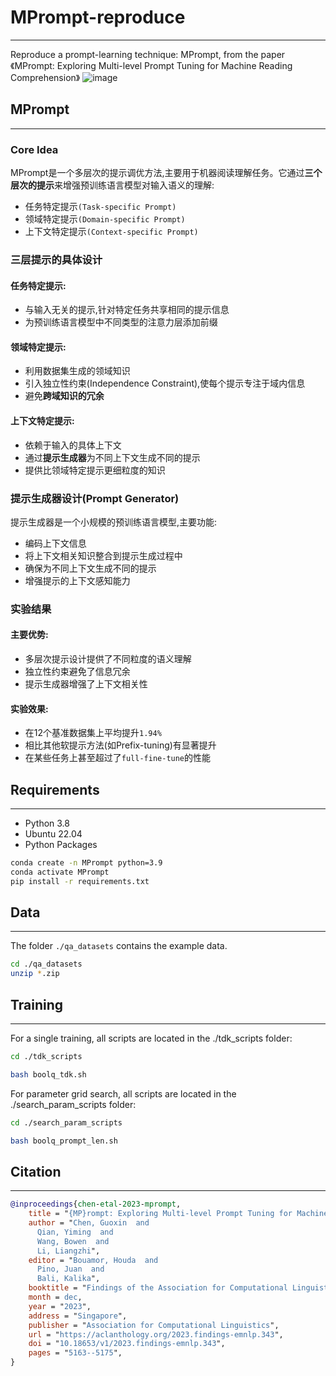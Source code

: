 # MPrompt-reproduce
---
Reproduce a prompt-learning technique: MPrompt, from the paper 《MPrompt: Exploring Multi-level Prompt Tuning for Machine Reading Comprehension》 
![image](https://github.com/user-attachments/assets/bd14077c-a150-4518-af31-5125a9ee5c6c)



## MPrompt
---
### Core Idea
MPrompt是一个多层次的提示调优方法,主要用于机器阅读理解任务。它通过**三个层次的提示**来增强预训练语言模型对输入语义的理解:

- 任务特定提示`(Task-specific Prompt)`
- 领域特定提示`(Domain-specific Prompt)`
- 上下文特定提示`(Context-specific Prompt)`

### 三层提示的具体设计
#### 任务特定提示:
- 与输入无关的提示,针对特定任务共享相同的提示信息
- 为预训练语言模型中不同类型的注意力层添加前缀

#### 领域特定提示:
- 利用数据集生成的领域知识
- 引入独立性约束(Independence Constraint),使每个提示专注于域内信息
- 避免**跨域知识的冗余**

#### 上下文特定提示:
- 依赖于输入的具体上下文
- 通过**提示生成器**为不同上下文生成不同的提示
- 提供比领域特定提示更细粒度的知识


### 提示生成器设计(Prompt Generator)
提示生成器是一个小规模的预训练语言模型,主要功能:
- 编码上下文信息
- 将上下文相关知识整合到提示生成过程中
- 确保为不同上下文生成不同的提示
- 增强提示的上下文感知能力

### 实验结果
#### 主要优势:
- 多层次提示设计提供了不同粒度的语义理解
- 独立性约束避免了信息冗余
- 提示生成器增强了上下文相关性

#### 实验效果:
- 在12个基准数据集上平均提升`1.94%`
- 相比其他软提示方法(如Prefix-tuning)有显著提升
- 在某些任务上甚至超过了`full-fine-tune`的性能




## Requirements
---
- Python 3.8
- Ubuntu 22.04
- Python Packages
```bash
conda create -n MPrompt python=3.9
conda activate MPrompt
pip install -r requirements.txt
```


## Data
---
The folder `./qa_datasets` contains the example data.
```bash
cd ./qa_datasets
unzip *.zip
```

## Training
---
For a single training, all scripts are located in the ./tdk_scripts folder: 
```bash
cd ./tdk_scripts

bash boolq_tdk.sh
```

For parameter grid search, all scripts are located in the ./search_param_scripts folder:
```bash
cd ./search_param_scripts

bash boolq_prompt_len.sh
```





## Citation
---
```bibtex
@inproceedings{chen-etal-2023-mprompt,
    title = "{MP}rompt: Exploring Multi-level Prompt Tuning for Machine Reading Comprehension",
    author = "Chen, Guoxin  and
      Qian, Yiming  and
      Wang, Bowen  and
      Li, Liangzhi",
    editor = "Bouamor, Houda  and
      Pino, Juan  and
      Bali, Kalika",
    booktitle = "Findings of the Association for Computational Linguistics: EMNLP 2023",
    month = dec,
    year = "2023",
    address = "Singapore",
    publisher = "Association for Computational Linguistics",
    url = "https://aclanthology.org/2023.findings-emnlp.343",
    doi = "10.18653/v1/2023.findings-emnlp.343",
    pages = "5163--5175",
}
```
